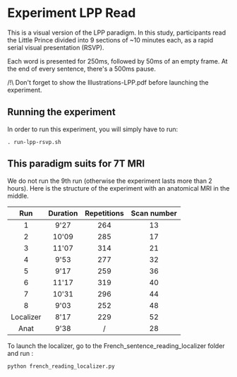 # Experiment LPP Read

This is a visual version of the LPP paradigm. In this study, participants read the Little Prince divided into 9 sections of ~10 minutes each, as a rapid serial visual presentation (RSVP).

Each word is presented for 250ms, followed by 50ms of an empty frame. At the end of every sentence, there's a 500ms pause.

/!\ Don't forget to show the Illustrations-LPP.pdf before launching the experiment. 

## Running the experiment

In order to run this experiment, you will simply have to run:

`. run-lpp-rsvp.sh`


## This paradigm suits for 7T MRI

We do not run the 9th run (otherwise the experiment lasts more than 2 hours). Here is the structure of the experiment with an anatomical MRI in the middle.  

| Run | Duration | Repetitions | Scan number | 
| :--: | :-----: | :---------: | :---------: |
| 1 | 9'27 | 264 | 13 |
| 2 | 10'09 | 285 | 17 |
| 3 | 11'07 | 314 | 21 |
| 4 | 9'53 | 277 | 32 | 
| 5 | 9'17 | 259 | 36 |
| 6 | 11'17 | 319 | 40 |
| 7 | 10'31 | 296 | 44 |
| 8 | 9'03 | 252 | 48 |
| Localizer | 8'17 | 229 | 52 |
| Anat | 9'38 | / | 28 |

To launch the localizer, go to the French_sentence_reading_localizer folder and run :

`python french_reading_localizer.py`
